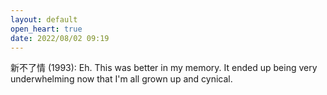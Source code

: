 ```yaml
---
layout: default
open_heart: true
date: 2022/08/02 09:19
---
```


新不了情 (1993): Eh. This was better in my memory. It ended up being very underwhelming now that I'm all grown up and cynical.
